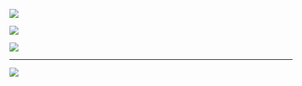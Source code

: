 
![](https://github-readme-streak-stats.herokuapp.com/?user=JSimonDev&theme=midnight-purple&hide_border=false)
  
![](https://github-readme-stats.vercel.app/api?username=JSimonDev&theme=midnight-purple&hide_border=false&include_all_commits=true&count_private=false)<br/>

![](https://github-readme-stats.vercel.app/api/top-langs/?username=JSimonDev&theme=midnight-purple&hide_border=false&include_all_commits=true&count_private=false&layout=compact)<br/>

---
![](https://visitcount.itsvg.in/api?id=JSimonDev&label=Profile%20Views&color=6&icon=5&pretty=false)

<!-- Proudly created with GPRM ( https://gprm.itsvg.in ) -->
